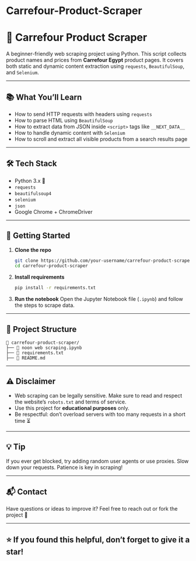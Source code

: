 # Carrefour-Product-Scraper

# 🛒 Carrefour Product Scraper

A beginner-friendly web scraping project using Python. This script collects product names and prices from **Carrefour Egypt** product pages. It covers both static and dynamic content extraction using `requests`, `BeautifulSoup`, and `Selenium`.

---

## 📚 What You’ll Learn

- How to send HTTP requests with headers using `requests`
- How to parse HTML using `BeautifulSoup`
- How to extract data from JSON inside `<script>` tags like `__NEXT_DATA__`
- How to handle dynamic content with `Selenium`
- How to scroll and extract all visible products from a search results page

---

## 🛠️ Tech Stack

- Python 3.x 🐍  
- `requests`  
- `beautifulsoup4`  
- `selenium`  
- `json`  
- Google Chrome + ChromeDriver

---

## 🚀 Getting Started

1. **Clone the repo**
   ```bash
   git clone https://github.com/your-username/carrefour-product-scraper.git
   cd carrefour-product-scraper


2. **Install requirements**

   ```bash
   pip install -r requirements.txt
   ```

3. **Run the notebook**
   Open the Jupyter Notebook file (`.ipynb`) and follow the steps to scrape data.

---

## 📂 Project Structure

```
📁 carrefour-product-scraper/
├── 📓 noon web scraping.ipynb
├── 📄 requirements.txt
├── 📄 README.md
```

---

## ⚠️ Disclaimer

* Web scraping can be legally sensitive. Make sure to read and respect the website’s `robots.txt` and terms of service.
* Use this project for **educational purposes** only.
* Be respectful: don’t overload servers with too many requests in a short time ⏳

---

## 💡 Tip

If you ever get blocked, try adding random user agents or use proxies. Slow down your requests. Patience is key in scraping!

---

## 📬 Contact

Have questions or ideas to improve it? Feel free to reach out or fork the project 🙌

---

## ⭐️ If you found this helpful, don’t forget to give it a star!

```
```
